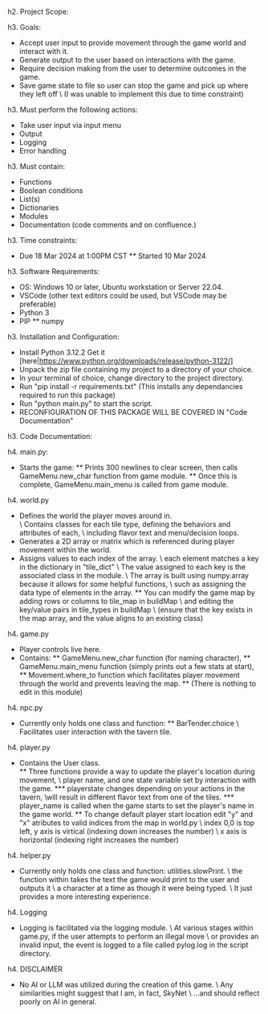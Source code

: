 h2. Project Scope:

h3. Goals:
* Accept user input to provide movement through the game world and interact with it.
* Generate output to the user based on interactions with the game.
* Require decision making from the user to determine outcomes in the game.
* Save game state to file so user can stop the game and pick up where they left off 
\\ (I was unable to implement this due to time constraint)

h3. Must perform the following actions:
* Take user input via input menu
* Output
* Logging
* Error handling

h3. Must contain:
* Functions
* Boolean conditions
* List(s)
* Dictionaries
* Modules
* Documentation (code comments and on confluence.)

h3. Time constraints:
* Due 18 Mar 2024 at 1:00PM CST
** Started 10 Mar 2024

h3. Software Requirements:
* OS: Windows 10 or later, Ubuntu workstation or Server 22.04.
* VSCode (other text editors could be used, but VSCode may be preferable)
* Python 3
* PIP
** numpy



h3. Installation and Configuration:
* Install Python 3.12.2 Get it [here|https://www.python.org/downloads/release/python-3122/]
* Unpack the zip file containing my project to a directory of your choice.
* In your terminal of choice, change directory to the project directory.
* Run "pip install -r requirements.txt" (This installs any dependancies required to run this package)
* Run "python main.py" to start the script.
* RECONFIGURATION OF THIS PACKAGE WILL BE COVERED IN "Code Documentation"

h3. Code Documentation:

h4. main.py:
* Starts the game:
** Prints 300 newlines to clear screen, then calls GameMenu.new_char function from game module.
** Once this is complete, GameMenu.main_menu is called from game module.

h4. world.py
* Defines the world the player moves around in.  
\\ Contains classes for each tile type, defining the behaviors and attributes of each,
\\ including flavor text and menu/decision loops.
* Generates a 2D array or matrix which is referenced during player movement within the world.
* Assigns values to each index of the array.
\\ each element matches a key in the dictionary in "tile_dict"
\\ The value assigned to each key is the associated class in the module.
\\ The array is built using numpy.array because it allows for some helpful functions,
\\ such as assigning the data type of elements in the array.
** You can modify the game map by adding rows or columns to tile_map in buildMap
\\ and editing the key/value pairs in tile_types in buildMap
\\ (ensure that the key exists in the map array, and the value aligns to an existing class)

h4. game.py
* Player controls live here.
* Contains: 
** GameMenu.new_char function (for naming character), 
** GameMenu.main_menu function (simply prints out a few stats at start), 
** Movement.where_to function which facilitates player movement through the world and prevents leaving the map.
** (There is nothing to edit in this module)

h4. npc.py
* Currently only holds one class and function: 
** BarTender.choice
\\ Facilitates user interaction with the tavern tile.

h4. player.py
* Contains the User class.  
** Three functions provide a way to update the player's location during movement,
\\ player name, and one state variable set by interaction with the game.
*** playerstate changes depending on your actions in the tavern, 
\\will result in different flavor text from one of the tiles.
*** player_name is called when the game starts to set the player's name in the game world.
** To change default player start location edit "y" and "x" atributes to valid indices from the map in world.py
\\ index 0,0 is top left, y axis is virtical (indexing down increases the number)
\\ x axis is horizontal (indexing right increases the number)

h4. helper.py
* Currently only holds one class and function: utilities.slowPrint.
\\ the function within takes the text the game would print to the user and outputs it 
\\ a character at a time as though it were being typed.
\\ It just provides a more interesting experience.

h4. Logging
* Logging is facilitated via the logging module.
\\ At various stages within game.py, if the user attempts to perform an illegal move
\\ or provides an invalid input, the event is logged to a file called pylog.log in the script directory.

h4. DISCLAIMER
* No AI or LLM was utilized during the creation of this game.
\\ Any similarities might suggest that I am, in fact, SkyNet
\\ ...and should reflect poorly on AI in general.


